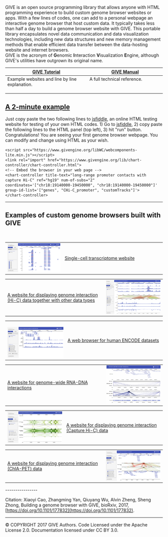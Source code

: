 GIVE  is an open source programming library that allows anyone with HTML programming experience to build custom genome browser websites or apps.  With a few lines of codes, one can add to a personal webpage an interactive genome browser that host custom data. It typically takes less than half a day to build a genome browser website with GIVE. 
This portable library encapsulates novel data communication and data visualization technologies, including new data structures and new memory management methods that enable efficient data transfer between the data-hosting website and internet browsers.  
GIVE is the acronym of **G**enomic **I**nteraction **V**isualization **E**ngine, although GIVE's utilities have outgrown its original name.

[GIVE Tutorial](https://github.com/Zhong-Lab-UCSD/Genomic-Interactive-Visualization-Engine/tree/master/tutorials)  | [GIVE Manual](https://github.com/Zhong-Lab-UCSD/Genomic-Interactive-Visualization-Engine/blob/master/manuals/index.md) 
-------------------------------------------------------------------------------------------------------------------|-------------------------------------------------------------------------------------------------------------------------------
Example websites and line by line explanation.                                                                     | A full technical reference.                                                                                               

## [A 2-minute example](https://jsfiddle.net/frankyan/mcdng033/1/)

Just copy paste the two following lines to [jsfiddle](https://jsfiddle.net), an online HTML testing website for testing of your own HTML codes. 1) Go to  [jsfiddle](https://jsfiddle.net), 2) copy paste the following lines to the HTML panel (top left), 3) hit "run" button.
Congratulations! You are seeing your first genome browser webpage. You can modify and change using HTML as your wish.
```
<script src="https://www.givengine.org/libWC/webcomponents-lite.min.js"></script> 
<link rel="import" href="https://www.givengine.org/lib/chart-controller/chart-controller.html">
<!-- Embed the browser in your web page -->
<chart-controller title-text="long-range promoter contacts with capture Hi-C" ref="hg19" num-of-subs="2" coordinates='["chr18:19140000-19450000", "chr18:19140000-19450000"]' group-id-list='["genes", "CHi-C_promoter", "customTracks"]'>
</chart-controller>
```

****************

## Examples of custom genome browsers built with GIVE

<table>
  <tr>
    <td width="400px">
      <a href="https://singlecell.genemo.org"><img src="figures/give_singlecell.png" width="400px"></a>
    </td>
    <td width="600px">
      <a href="https://singlecell.genemo.org">Single-cell transcriptome website</a>
    </td>
  </tr>
</table>

<table>
  <tr>
    <td width="600px">
      <a href="https://mcf7.givengine.org">A website for displaying genome interaction (Hi-C) data together with other data types</a>
    </td> 
    <td width="400px">
      <a href="https://mcf7.givengine.org"><img src="figures/give_hic.png" width="400px"></a>
    </td>
  </tr>
</table>

<table>
  <tr>
    <td width="400px">
      <a href="https://encode.genemo.org"><img src="figures/give_encode.png" width="400px"></a>
    </td>
    <td width="600px">
      <a href="https://encode.genemo.org">A web browser for human ENCODE datasets</a>
    </td>
  </tr>
</table>

<table>
  <tr>
    <td width="600px">
      <a href="https://margi.givengine.org">A website for genome-wide RNA-DNA interactions</a>
    </td>
    <td width="400px">
      <a href="https://margi.givengine.org"><img src="figures/give_RNAinteraction.jpg" width="400px"></a>
    </td>
  </tr>
</table>

<table>
  <tr>
    <td width="400px">
      <a href="https://chic.givengine.org"><img src="figures/give_hic1.png" width="400px"></a>
    </td>
    <td width="600px">
      <a href="https://chic.givengine.org">A website for displaying genome interaction (Capture Hi-C) data</a>
    </td>
  </tr>
</table>

<table>
  <tr>
    <td width="600px">
      <a href="https://chiapet.givengine.org">A website for displaying genome interaction (ChIA-PET) data</a>
    </td>
    <td width="400px">
      <a href="https://chiapet.givengine.org"><img src="figures/give_chiapet.png" width="400px"></a>
    </td>
  </tr>
</table>
----------------

Citation: Xiaoyi Cao, Zhangming Yan, Qiuyang Wu, Alvin Zheng, Sheng Zhong, Building a genome browser with GIVE,  bioRxiv, 2017, [https://doi.org/10.1101/177832](https://doi.org/10.1101/177832).

----------------

© COPYRIGHT 2017 GIVE Authors. Code Licensed under the Apache License 2.0. Documentation licensed under CC BY 3.0. 
